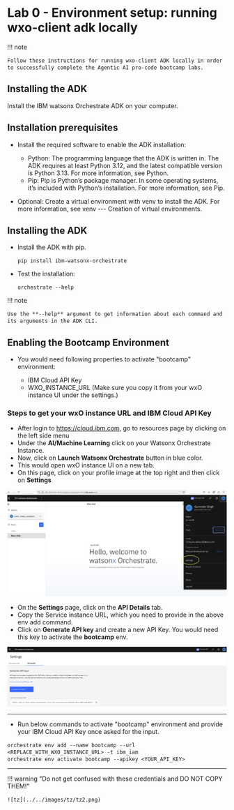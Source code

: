 # Lab 0 - Environment setup: running wxo-client adk locally

!!! note

    Follow these instructions for running wxo-client ADK locally in order to successfully complete the Agentic AI pro-code bootcamp labs.

## Installing the ADK

Install the IBM watsonx Orchestrate ADK on your computer.
​
## Installation prerequisites

- Install the required software to enable the ADK installation:
    - Python: The programming language that the ADK is written in. The ADK requires at least Python 3.12, and the latest compatible version is Python 3.13. For more information, see Python.
    - Pip: Pip is Python’s package manager. In some operating systems, it’s included with Python’s installation. For more information, see Pip.

- Optional: Create a virtual environment with venv to install the ADK. For more information, see venv --- Creation of virtual environments.


## Installing the ADK

- Install the ADK with pip.

    ```
    pip install ibm-watsonx-orchestrate
    ```

- Test the installation:

    ```
    orchestrate --help

    ```

!!! note

    Use the **--help** argument to get information about each command and its arguments in the ADK CLI.

## Enabling the Bootcamp Environment

- You would need following properties to activate "bootcamp" environment:

    - IBM Cloud API Key
    - WXO_INSTANCE_URL (Make sure you copy it from your wxO instance UI under the settings.)

### Steps to get your wxO instance URL and IBM Cloud API Key

- After login to <https://cloud.ibm.com>, go to resources page by clicking on the left side menu
- Under the **AI/Machine Learning** click on your Watsonx Orchestrate Instance.
- Now, click on **Launch Watsonx Orchestrate** button in blue color.
- This would open wxO instance UI on a new tab.
- On this page, click on your profile image at the top right and then click on **Settings**

![img.png](../../images/wxO_Settings.jpg)

- On the **Settings** page, click on the **API Details** tab.
- Copy the Service instance URL, which you need to provide in the above env add command.
- Click on **Generate API key** and create a new API Key.  You would need this key to activate the **bootcamp** env.

![img.png](../../images/tz/tz3.png)

---


 - Run below commands to activate "bootcamp" environment and provide your IBM Cloud API Key once asked for the input.

```
orchestrate env add --name bootcamp --url <REPLACE_WITH_WXO_INSTANCE_URL> -t ibm_iam
orchestrate env activate bootcamp --apikey <YOUR_API_KEY>

```


---

!!! warning "Do not get confused with these credentials and DO NOT COPY THEM!"

    ![tz](../../images/tz/tz2.png)
